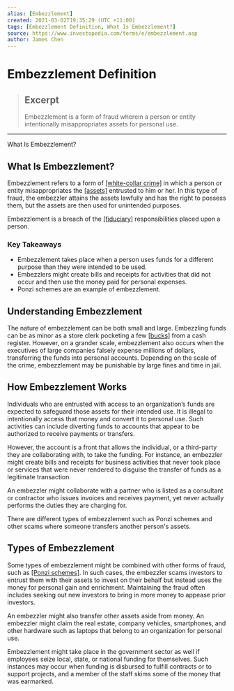 ```yaml
---
alias: [Embezzlement]
created: 2021-03-02T19:35:29 (UTC +11:00)
tags: [Embezzlement Definition, What Is Embezzlement?]
source: https://www.investopedia.com/terms/e/embezzlement.asp
author: James Chen
---
```


# Embezzlement Definition

> ## Excerpt
> Embezzlement is a form of fraud wherein a person or entity intentionally misappropriates assets for personal use.

---

What Is Embezzlement?
## What Is Embezzlement?

Embezzlement refers to a form of [[white-collar crime]](https://www.investopedia.com/terms/w/white-collar-crime.asp) in which a person or entity misappropriates the [[assets]](https://www.investopedia.com/terms/a/asset.asp) entrusted to him or her. In this type of fraud, the embezzler attains the assets lawfully and has the right to possess them, but the assets are then used for unintended purposes.

Embezzlement is a breach of the [[fiduciary]](https://www.investopedia.com/terms/f/fiduciary.asp) responsibilities placed upon a person.

### Key Takeaways

-   Embezzlement takes place when a person uses funds for a different purpose than they were intended to be used.
-   Embezzlers might create bills and receipts for activities that did not occur and then use the money paid for personal expenses.
-   Ponzi schemes are an example of embezzlement.

## Understanding Embezzlement

The nature of embezzlement can be both small and large. Embezzling funds can be as minor as a store clerk pocketing a few [[bucks]](https://www.investopedia.com/terms/b/buck.asp) from a cash register. However, on a grander scale, embezzlement also occurs when the executives of large companies falsely expense millions of dollars, transferring the funds into personal accounts. Depending on the scale of the crime, embezzlement may be punishable by large fines and time in jail.

## How Embezzlement Works

Individuals who are entrusted with access to an organization’s funds are expected to safeguard those assets for their intended use. It is illegal to intentionally access that money and convert it to personal use. Such activities can include diverting funds to accounts that appear to be authorized to receive payments or transfers.

However, the account is a front that allows the individual, or a third-party they are collaborating with, to take the funding. For instance, an embezzler might create bills and receipts for business activities that never took place or services that were never rendered to disguise the transfer of funds as a legitimate transaction.

An embezzler might collaborate with a partner who is listed as a consultant or contractor who issues invoices and receives payment, yet never actually performs the duties they are charging for.

There are different types of embezzlement such as Ponzi schemes and other scams where someone transfers another person's assets.

## Types of Embezzlement

Some types of embezzlement might be combined with other forms of fraud, such as [[Ponzi schemes]](https://www.investopedia.com/terms/p/ponzischeme.asp). In such cases, the embezzler scams investors to entrust them with their assets to invest on their behalf but instead uses the money for personal gain and enrichment. Maintaining the fraud often includes seeking out new investors to bring in more money to appease prior investors.

An embezzler might also transfer other assets aside from money. An embezzler might claim the real estate, company vehicles, smartphones, and other hardware such as laptops that belong to an organization for personal use.

Embezzlement might take place in the government sector as well if employees seize local, state, or national funding for themselves. Such instances may occur when funding is disbursed to fulfill contracts or to support projects, and a member of the staff skims some of the money that was earmarked.
